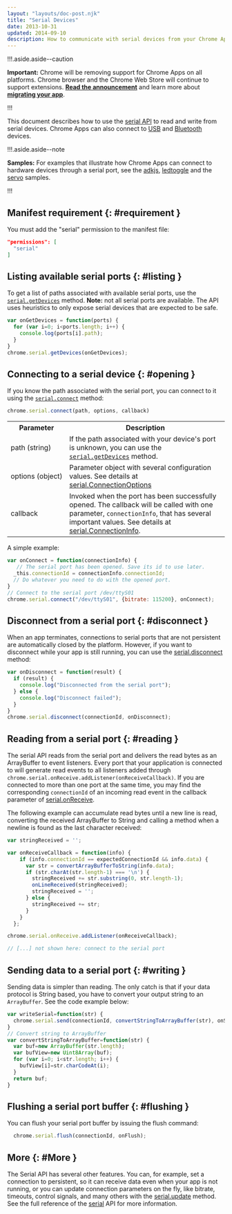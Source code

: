 ```yaml
---
layout: "layouts/doc-post.njk"
title: "Serial Devices"
date: 2013-10-31
updated: 2014-09-10
description: How to communicate with serial devices from your Chrome App.
---
```


!!!.aside.aside--caution

**Important:** Chrome will be removing support for Chrome Apps on all platforms. Chrome browser and
the Chrome Web Store will continue to support extensions. [**Read the announcement**][1] and learn
more about [**migrating your app**][2].

!!!

This document describes how to use the [serial API][3] to read and write from serial devices. Chrome
Apps can also connect to [USB][4] and [Bluetooth][5] devices.

!!!.aside.aside--note

**Samples:** For examples that illustrate how Chrome Apps can connect to hardware devices through a
serial port, see the [adkjs][6], [ledtoggle][7] and the [servo][8] samples.

!!!

## Manifest requirement {: #requirement }

You must add the "serial" permission to the manifest file:

```json
"permissions": [
  "serial"
]
```

## Listing available serial ports {: #listing }

To get a list of paths associated with available serial ports, use the [`serial.getDevices`][9]
method. **Note:** not all serial ports are available. The API uses heuristics to only expose serial
devices that are expected to be safe.

```js
var onGetDevices = function(ports) {
  for (var i=0; i<ports.length; i++) {
    console.log(ports[i].path);
  }
}
chrome.serial.getDevices(onGetDevices);
```

## Connecting to a serial device {: #opening }

If you know the path associated with the serial port, you can connect to it using the
[`serial.connect`][10] method:

```js
chrome.serial.connect(path, options, callback)
```

<table border="0"><tbody><tr><th scope="col">Parameter</th><th scope="col">Description</th></tr><tr><td>path&nbsp;(string)</td><td>If the path associated with your device's port is unknown, you can use the <a href="https://developer.chrome.com/apps/serial#method-getDevices"><code>serial.getDevices</code></a> method.</td></tr><tr><td>options&nbsp;(object)</td><td>Parameter object with several configuration values. See details at <a href="/apps/serial#type-ConnectionOptions">serial.ConnectionOptions</a></td></tr><tr><td>callback</td><td>Invoked when the port has been successfully opened. The callback will be called with one parameter, <code>connectionInfo</code>, that has several important values. See details at <a href="/apps/serial#type-ConnectionInfo">serial.ConnectionInfo</a>.</td></tr></tbody></table>

A simple example:

```js
var onConnect = function(connectionInfo) {
   // The serial port has been opened. Save its id to use later.
  _this.connectionId = connectionInfo.connectionId;
  // Do whatever you need to do with the opened port.
}
// Connect to the serial port /dev/ttyS01
chrome.serial.connect("/dev/ttyS01", {bitrate: 115200}, onConnect);
```

## Disconnect from a serial port {: #disconnect }

When an app terminates, connections to serial ports that are not persistent are automatically closed
by the platform. However, if you want to disconnect while your app is still running, you can use the
[serial.disconnect][14] method:

```js
var onDisconnect = function(result) {
  if (result) {
    console.log("Disconnected from the serial port");
  } else {
    console.log("Disconnect failed");
  }
}
chrome.serial.disconnect(connectionId, onDisconnect);
```

## Reading from a serial port {: #reading }

The serial API reads from the serial port and delivers the read bytes as an ArrayBuffer to event
listeners. Every port that your application is connected to will generate read events to all
listeners added through `chrome.serial.onReceive.addListener(onReceiveCallback)`. If you are
connected to more than one port at the same time, you may find the corresponding `connectionId` of
an incoming read event in the callback parameter of [serial.onReceive][15].

The following example can accumulate read bytes until a new line is read, converting the received
ArrayBuffer to String and calling a method when a newline is found as the last character received:

```js
var stringReceived = '';

var onReceiveCallback = function(info) {
    if (info.connectionId == expectedConnectionId && info.data) {
      var str = convertArrayBufferToString(info.data);
      if (str.charAt(str.length-1) === '\n') {
        stringReceived += str.substring(0, str.length-1);
        onLineReceived(stringReceived);
        stringReceived = '';
      } else {
        stringReceived += str;
      }
    }
  };

chrome.serial.onReceive.addListener(onReceiveCallback);

// [...] not shown here: connect to the serial port
```

## Sending data to a serial port {: #writing }

Sending data is simpler than reading. The only catch is that if your data protocol is String based,
you have to convert your output string to an `ArrayBuffer`. See the code example below:

```js
var writeSerial=function(str) {
  chrome.serial.send(connectionId, convertStringToArrayBuffer(str), onSend);
}
// Convert string to ArrayBuffer
var convertStringToArrayBuffer=function(str) {
  var buf=new ArrayBuffer(str.length);
  var bufView=new Uint8Array(buf);
  for (var i=0; i<str.length; i++) {
    bufView[i]=str.charCodeAt(i);
  }
  return buf;
}
```

## Flushing a serial port buffer {: #flushing }

You can flush your serial port buffer by issuing the flush command:

```js
  chrome.serial.flush(connectionId, onFlush);
```

## More {: #More }

The Serial API has several other features. You can, for example, set a connection to persistent, so
it can receive data even when your app is not running, or you can update connection parameters on
the fly, like bitrate, timeouts, control signals, and many others with the [serial.update][16]
method. See the full reference of the [serial][17] API for more information.

[1]: https://blog.chromium.org/2020/01/moving-forward-from-chrome-apps.html
[2]: https://developers.chrome.com/apps/migration
[3]: serial
[4]: app_usb
[5]: app_bluetooth
[6]: https://github.com/GoogleChrome/chrome-app-samples/tree/master/samples/serial/adkjs#readme
[7]: https://github.com/GoogleChrome/chrome-app-samples/tree/master/samples/serial/ledtoggle#readme
[8]: https://github.com/GoogleChrome/chrome-app-samples/tree/master/samples/servo#readme
[9]: https://developer.chrome.com/apps/serial#method-getDevices
[10]: https://developer.chrome.com/apps/serial#method-connect
[11]: https://developer.chrome.com/apps/serial#method-getDevices
[12]: /apps/serial#type-ConnectionOptions
[13]: /apps/serial#type-ConnectionInfo
[14]: /apps/serial#method-disconnect
[15]: /apps/serial#event-onReceive
[16]: /apps/serial#method-update
[17]: /apps/serial
